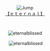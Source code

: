<div align="center">
    <img src="https://cdn.discordapp.com/emojis/1155918238442606713.gif" alt="Jump"><br>
    <a href="https://3tnl.xyz">【﻿ｅｔｅｒｎａｌ】</a><br>
    <p>&nbsp;</p>
    <img src="https://github-readme-stats.vercel.app/api/top-langs?username=eternalblissed&show_icons=true&locale=en&layout=compact&theme=tokyonight" alt="eternalblissed" />
    <p>&nbsp;<img align="center" src="https://github-readme-stats.vercel.app/api?username=eternalblissed&show_icons=true&theme=synthwave&locale=en" alt="eternalblissed" /></p>
</div>
